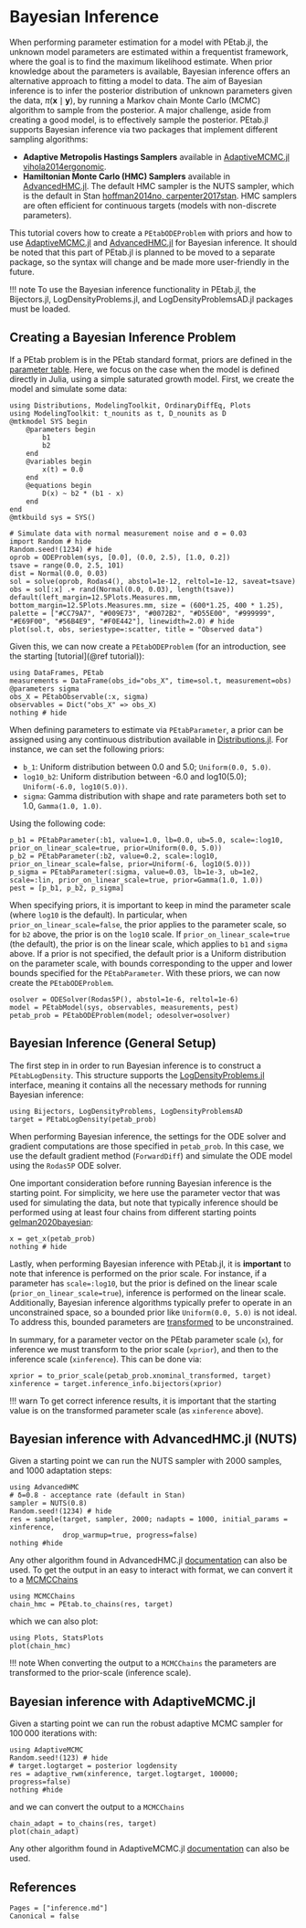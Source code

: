 # Bayesian Inference

When performing parameter estimation for a model with PEtab.jl, the unknown model parameters are estimated within a frequentist framework, where the goal is to find the maximum likelihood estimate. When prior knowledge about the parameters is available, Bayesian inference offers an alternative approach to fitting a model to data. The aim of Bayesian inference is to infer the posterior distribution of unknown parameters given the data, $\pi(\mathbf{x} \mid \mathbf{y})$, by running a Markov chain Monte Carlo (MCMC) algorithm to sample from the posterior. A major challenge, aside from creating a good model, is to effectively sample the posterior. PEtab.jl supports Bayesian inference via two packages that implement different sampling algorithms:

- **Adaptive Metropolis Hastings Samplers** available in [AdaptiveMCMC.jl](https://github.com/mvihola/AdaptiveMCMC.jl) [vihola2014ergonomic](@cite).
- **Hamiltonian Monte Carlo (HMC) Samplers** available in [AdvancedHMC.jl](https://github.com/TuringLang/AdvancedHMC.jl). The default HMC sampler is the NUTS sampler, which is the default in Stan [hoffman2014no, carpenter2017stan](@cite). HMC samplers are often efficient for continuous targets (models with non-discrete parameters).

This tutorial covers how to create a `PEtabODEProblem` with priors and how to use [AdaptiveMCMC.jl](https://github.com/mvihola/AdaptiveMCMC.jl) and [AdvancedHMC.jl](https://github.com/TuringLang/AdvancedHMC.jl) for Bayesian inference. It should be noted that this part of PEtab.jl is planned to be moved to a separate package, so the syntax will change and be made more user-friendly in the future.

!!! note
    To use the Bayesian inference functionality in PEtab.jl, the Bijectors.jl, LogDensityProblems.jl, and LogDensityProblemsAD.jl packages must be loaded.

## Creating a Bayesian Inference Problem

If a PEtab problem is in the PEtab standard format, priors are defined in the [parameter table](https://petab.readthedocs.io/en/latest/documentation_data_format.html#parameter-table). Here, we focus on the case when the model is defined directly in Julia, using a simple saturated growth model. First, we create the model and simulate some data:

```@example 1
using Distributions, ModelingToolkit, OrdinaryDiffEq, Plots
using ModelingToolkit: t_nounits as t, D_nounits as D
@mtkmodel SYS begin
    @parameters begin
        b1
        b2
    end
    @variables begin
        x(t) = 0.0
    end
    @equations begin
        D(x) ~ b2 * (b1 - x)
    end
end
@mtkbuild sys = SYS()

# Simulate data with normal measurement noise and σ = 0.03
import Random # hide
Random.seed!(1234) # hide
oprob = ODEProblem(sys, [0.0], (0.0, 2.5), [1.0, 0.2])
tsave = range(0.0, 2.5, 101)
dist = Normal(0.0, 0.03)
sol = solve(oprob, Rodas4(), abstol=1e-12, reltol=1e-12, saveat=tsave)
obs = sol[:x] .+ rand(Normal(0.0, 0.03), length(tsave))
default(left_margin=12.5Plots.Measures.mm, bottom_margin=12.5Plots.Measures.mm, size = (600*1.25, 400 * 1.25), palette = ["#CC79A7", "#009E73", "#0072B2", "#D55E00", "#999999", "#E69F00", "#56B4E9", "#F0E442"], linewidth=2.0) # hide
plot(sol.t, obs, seriestype=:scatter, title = "Observed data")
```

Given this, we can now create a `PEtabODEProblem` (for an introduction, see the starting [tutorial](@ref tutorial)):

```@example 1
using DataFrames, PEtab
measurements = DataFrame(obs_id="obs_X", time=sol.t, measurement=obs)
@parameters sigma
obs_X = PEtabObservable(:x, sigma)
observables = Dict("obs_X" => obs_X)
nothing # hide
```

When defining parameters to estimate via `PEtabParameter`, a prior can be assigned using any continuous distribution available in [Distributions.jl](https://github.com/JuliaStats/Distributions.jl). For instance, we can set the following priors:

- `b_1`: Uniform distribution between 0.0 and 5.0; `Uniform(0.0, 5.0)`.
- `log10_b2`: Uniform distribution between -6.0 and log10(5.0); `Uniform(-6.0, log10(5.0))`.
- `sigma`: Gamma distribution with shape and rate parameters both set to 1.0, `Gamma(1.0, 1.0)`.

Using the following code:

```@example 1
p_b1 = PEtabParameter(:b1, value=1.0, lb=0.0, ub=5.0, scale=:log10, prior_on_linear_scale=true, prior=Uniform(0.0, 5.0))
p_b2 = PEtabParameter(:b2, value=0.2, scale=:log10, prior_on_linear_scale=false, prior=Uniform(-6, log10(5.0)))
p_sigma = PEtabParameter(:sigma, value=0.03, lb=1e-3, ub=1e2, scale=:lin, prior_on_linear_scale=true, prior=Gamma(1.0, 1.0))
pest = [p_b1, p_b2, p_sigma]
```

When specifying priors, it is important to keep in mind the parameter scale (where `log10` is the default). In particular, when `prior_on_linear_scale=false`, the prior applies to the parameter scale, so for `b2` above, the prior is on the `log10` scale. If `prior_on_linear_scale=true` (the default), the prior is on the linear scale, which applies to `b1` and `sigma` above. If a prior is not specified, the default prior is a Uniform distribution on the parameter scale, with bounds corresponding to the upper and lower bounds specified for the `PEtabParameter`. With these priors, we can now create the `PEtabODEProblem`.

```@example 1
osolver = ODESolver(Rodas5P(), abstol=1e-6, reltol=1e-6)
model = PEtabModel(sys, observables, measurements, pest)
petab_prob = PEtabODEProblem(model; odesolver=osolver)
```

## Bayesian Inference (General Setup)

The first step in in order to run Bayesian inference is to construct a `PEtabLogDensity`. This structure supports the [LogDensityProblems.jl](https://github.com/tpapp/LogDensityProblems.jl) interface, meaning it contains all the necessary methods for running Bayesian inference:

```@example 1
using Bijectors, LogDensityProblems, LogDensityProblemsAD
target = PEtabLogDensity(petab_prob)
```

When performing Bayesian inference, the settings for the ODE solver and gradient computations are those specified in `petab_prob`. In this case, we use the default gradient method (`ForwardDiff`) and simulate the ODE model using the `Rodas5P` ODE solver.

One important consideration before running Bayesian inference is the starting point. For simplicity, we here use the parameter vector that was used for simulating the data, but note that typically inference should be performed using at least four chains from different starting points [gelman2020bayesian](@cite):

```@example 1
x = get_x(petab_prob)
nothing # hide
```

Lastly, when performing Bayesian inference with PEtab.jl, it is **important** to note that inference is performed on the prior scale. For instance, if a parameter has `scale=:log10`, but the prior is defined on the linear scale (`prior_on_linear_scale=true`), inference is performed on the linear scale. Additionally, Bayesian inference algorithms typically prefer to operate in an unconstrained space, so a bounded prior like `Uniform(0.0, 5.0)` is not ideal. To address this, bounded parameters are [transformed](https://mc-stan.org/docs/reference-manual/change-of-variables.html) to be unconstrained.

In summary, for a parameter vector on the PEtab parameter scale (`x`), for inference we must transform to the prior scale (`xprior`), and then to the inference scale (`xinference`). This can be done via:

```@example 1
xprior = to_prior_scale(petab_prob.xnominal_transformed, target)
xinference = target.inference_info.bijectors(xprior)
```

!!! warn
    To get correct inference results, it is important that the starting value is on the transformed parameter scale (as `xinference` above).

## Bayesian inference with AdvancedHMC.jl (NUTS)

Given a starting point we can run the NUTS sampler with 2000 samples, and 1000 adaptation steps:

```@example 1
using AdvancedHMC
# δ=0.8 - acceptance rate (default in Stan)
sampler = NUTS(0.8)
Random.seed!(1234) # hide
res = sample(target, sampler, 2000; nadapts = 1000, initial_params = xinference, 
             drop_warmup=true, progress=false)
nothing #hide
```

Any other algorithm found in AdvancedHMC.jl [documentation](https://github.com/TuringLang/AdvancedHMC.jl) can also be used. To get the output in an easy to interact with format, we can convert it to a [MCMCChains](https://github.com/TuringLang/MCMCChains.jl)

```@example 1
using MCMCChains
chain_hmc = PEtab.to_chains(res, target)
```

which we can also plot:

```@example 1
using Plots, StatsPlots
plot(chain_hmc)
```

!!! note
    When converting the output to a `MCMCChains` the parameters are transformed to the prior-scale (inference scale).

## Bayesian inference with AdaptiveMCMC.jl

Given a starting point we can run the robust adaptive MCMC sampler for $100 \, 000$ iterations with:

```@example 1
using AdaptiveMCMC
Random.seed!(123) # hide
# target.logtarget = posterior logdensity
res = adaptive_rwm(xinference, target.logtarget, 100000; progress=false)
nothing #hide
```

and we can convert the output to a `MCMCChains`

```@example 1
chain_adapt = to_chains(res, target)
plot(chain_adapt)
```

Any other algorithm found in AdaptiveMCMC.jl [documentation](https://github.com/mvihola/AdaptiveMCMC.jl) can also be used.

## References

```@bibliography
Pages = ["inference.md"]
Canonical = false
```
